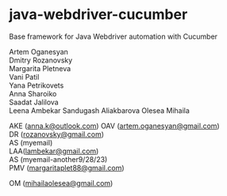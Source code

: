 # java-webdriver-cucumber

Base framework for Java Webdriver automation with Cucumber

Artem Oganesyan  
Dmitry Rozanovsky  
Margarita Pletneva  
Vani Patil  
Yana Petrikovets  
Anna Sharoiko  
Saadat Jalilova  
Leena Ambekar 
Sandugash Aliakbarova
Olesea Mihaila  


AKE (anna.k@outlook.com)
OAV (artem.oganesyan@gmail.com)  
DR (rozanovsky@gmail.com)  
AS (myemail)  
LAA(lambekar@gmail.com)  
AS (myemail-another9/28/23)  
PMV (margaritaplet88@gmail.com)



OM (mihailaolesea@gmail.com)  
